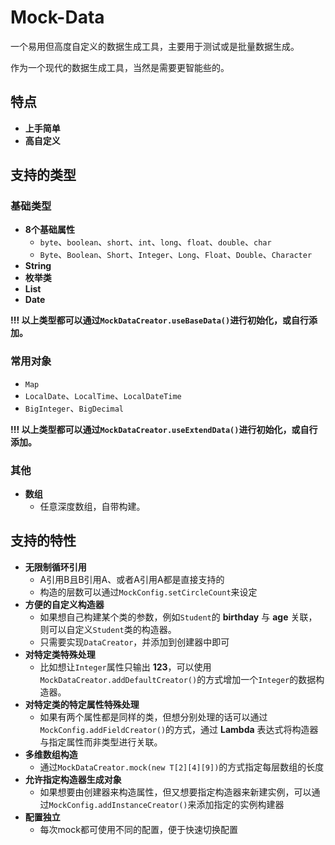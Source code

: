 # Mock-Data

一个易用但高度自定义的数据生成工具，主要用于测试或是批量数据生成。

作为一个现代的数据生成工具，当然是需要更智能些的。

## 特点

- __上手简单__
- __高自定义__
  
## 支持的类型

### 基础类型

- __8个基础属性__
  - `byte`、`boolean`、`short`、`int`、`long`、`float`、`double`、`char`
  - `Byte`、`Boolean`、`Short`、`Integer`、`Long`、`Float`、`Double`、`Character`
- __String__
- __枚举类__
- __List__
- __Date__

__!!! 以上类型都可以通过`MockDataCreator.useBaseData()`进行初始化，或自行添加。__

### 常用对象

- `Map`
- `LocalDate`、`LocalTime`、`LocalDateTime`
- `BigInteger`、`BigDecimal`

__!!! 以上类型都可以通过`MockDataCreator.useExtendData()`进行初始化，或自行添加。__

### 其他

- __数组__
   - 任意深度数组，自带构建。

## 支持的特性

- __无限制循环引用__
  - A引用B且B引用A、或者A引用A都是直接支持的
  - 构造的层数可以通过`MockConfig.setCircleCount`来设定
- __方便的自定义构造器__
  - 如果想自己构建某个类的参数，例如`Student`的 __birthday__ 与 __age__ 关联，则可以自定义`Student`类的构造器。
  - 只需要实现`DataCreator`，并添加到创建器中即可
- __对特定类特殊处理__
  - 比如想让`Integer`属性只输出 __123__，可以使用`MockDataCreator.addDefaultCreator()`的方式增加一个`Integer`的数据构造器。
- __对特定类的特定属性特殊处理__
  - 如果有两个属性都是同样的类，但想分别处理的话可以通过`MockConfig.addFieldCreator()`的方式，通过 __Lambda__ 表达式将构造器与指定属性而非类型进行关联。
- __多维数组构造__
  - 通过`MockDataCreator.mock(new T[2][4][9])`的方式指定每层数组的长度
- __允许指定构造器生成对象__
  - 如果想要由创建器来构造属性，但又想要指定构造器来新建实例，可以通过`MockConfig.addInstanceCreator()`来添加指定的实例构建器
- __配置独立__
  - 每次mock都可使用不同的配置，便于快速切换配置
